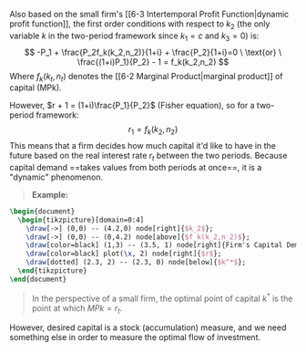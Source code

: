 Also based on the small firm's [[6-3 Intertemporal Profit Function|dynamic profit function]], the first order conditions with respect to $k_2$ (the only variable $k$ in the two-period framework since $k_1=c$ and $k_3=0$) is:
$$
-P_1 + \frac{P_2f_k(k_2,n_2)}{1+i} + \frac{P_2}{1+i}=0 \
\text{or} \
\frac{(1+i)P_1}{P_2} - 1 = f_k(k_2,n_2)
$$
	Where $f_k(k_t,n_t)$ denotes the [[6-2 Marginal Product|marginal product]] of capital (MPk).

However, $r + 1 = (1+i)\frac{P_1}{P_2}$ (Fisher equation), so for a two-period framework:
$$
r_1 = f_k(k_2,n_2)
$$
	This means that a firm decides how much capital it'd like to have in the future based on the real interest rate $r_t$ between the two periods. Because capital demand ==takes values from both periods at once==, it is a "dynamic" phenomenon.

>**Example:**
```tikz
\begin{document}
  \begin{tikzpicture}[domain=0:4]
    \draw[->] (0,0) -- (4.2,0) node[right]{$k_2$};
    \draw[->] (0,0) -- (0,4.2) node[above]{$f_k(k_2,n_2)$};
    \draw[color=black] (1,3) -- (3.5, 1) node[right]{Firm's Capital Demand};
    \draw[color=black] plot(\x, 2) node[right]{$r$};
    \draw[dotted] (2.3, 2) -- (2.3, 0) node[below]{$k^*$};
  \end{tikzpicture}
\end{document}
```
>In the perspective of a small firm, the optimal point of capital $k^*$ is the point at which ${MPk} = r_t$.

However, desired capital is a stock (accumulation) measure, and we need something else in order to measure the optimal flow of investment.